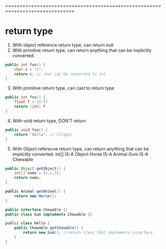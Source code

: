 ==============================================================================
# return type
1. With object reference return type, can return null
2. With primitive return type, can return anything that can be implicitly converted.
```java
public int foo() {
    char c = "c";
    return c; // char can be converted to int
}
```
3. With primitive return type, can cast to return type
```java
public int foo() {
    float f = 32.5f
    return (int) f
}
```
4. With void return type, DON'T return
```java
public void foo() {
    return "hello"; // Illegal
}
```
5. With Object referecne return type, can return anything that can be implicitly converted.
int[] IS-A Object
Horse IS-A Animal
Gum IS-A Chewable
```java
public Object getObject() {
    int[] nums = {1,2,3};
    return nums;
}

public Animal getAnimal() {
    return new Horse();
}

public interface Chewable {}
public class Gum implements Chewable {}

publci class Hello {
    public Chewable getChewable() {
        return new Gum(); //return class that implements interface.
    }
}
```